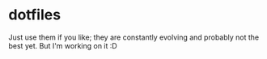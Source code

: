 # dotfiles
Just use them if you like; they are constantly evolving and probably not the best yet. But I'm working on it :D
